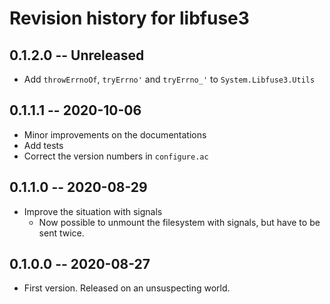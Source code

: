 # Revision history for libfuse3

## 0.1.2.0 -- Unreleased

* Add `throwErrnoOf`, `tryErrno'` and `tryErrno_'` to `System.Libfuse3.Utils`

## 0.1.1.1 -- 2020-10-06

* Minor improvements on the documentations
* Add tests
* Correct the version numbers in `configure.ac`

## 0.1.1.0 -- 2020-08-29

* Improve the situation with signals
  * Now possible to unmount the filesystem with signals, but have to be sent twice.

## 0.1.0.0 -- 2020-08-27

* First version. Released on an unsuspecting world.
